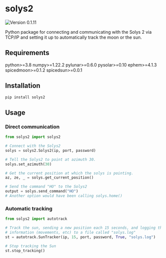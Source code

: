 # solys2

![Version 0.1.11](https://img.shields.io/badge/version-0.1.11-informational)

Python package for connecting and communicating with the Solys 2 via TCP/IP
and setting it up to automatically track the moon or the sun.

## Requirements

python>=3.8
numpy>=1.22.2
pylunar>=0.6.0
pysolar>=0.10
ephem>=4.1.3
spicedmoon>=0.1.2
spicedsun>=0.0.1

## Installation

```sh
pip install solys2
```

## Usage

### Direct communication

```python
from solys2 import solys2

# Connect with the Solys2
solys = solys2.Solys2(ip, port, password)

# Tell the Solys2 to point at azimuth 30.
solys.set_azimuth(30)

# Get the current position at which the solys is pointing.
az, ze, _ = solys.get_current_position()

# Send the command "HO" to the Solys2
output = solys.send_command("HO")
# Another option would have been calling solys.home()
```

### Automatic tracking

```python
from solys2 import autotrack

# Track the sun, sending a new position each 15 seconds, and logging the
# information (movements, etc) to a file called "solys.log"
st = autotrack.SunTracker(ip, 15, port, password, True, "solys.log")

# Stop tracking the Sun
st.stop_tracking()
```
